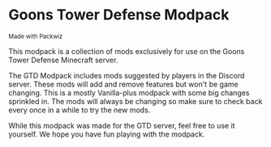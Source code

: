 # Goons Tower Defense Modpack
<small>Made with Packwiz</small>

This modpack is a collection of mods exclusively for use on the Goons Tower Defense Minecraft server.

The GTD Modpack includes mods suggested by players in the Discord server. These mods will add and remove features but won't be game changing. This is a mostly Vanilla-plus modpack with some big changes sprinkled in. The mods will always be changing so make sure to check back every once in a while to try the new mods.

While this modpack was made for the GTD server, feel free to use it yourself. We hope you have fun playing with the modpack.